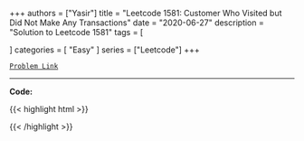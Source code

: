 
+++
authors = ["Yasir"]
title = "Leetcode 1581: Customer Who Visited but Did Not Make Any Transactions"
date = "2020-06-27"
description = "Solution to Leetcode 1581"
tags = [
    
]
categories = [
    "Easy"
]
series = ["Leetcode"]
+++



[`Problem Link`](https://leetcode.com/problems/customer-who-visited-but-did-not-make-any-transactions/description/)

---

**Code:**

{{< highlight html >}}

{{< /highlight >}}

